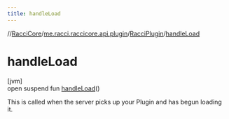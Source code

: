 ```yaml
---
title: handleLoad
---
```

//[RacciCore](../../../index.html)/[me.racci.raccicore.api.plugin](../index.html)/[RacciPlugin](index.html)/[handleLoad](handle-load.html)



# handleLoad



[jvm]\
open suspend fun [handleLoad](handle-load.html)()



This is called when the server picks up your Plugin and has begun loading it.




